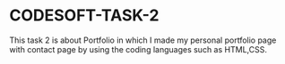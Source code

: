 # CODESOFT-TASK-2
This task 2 is about Portfolio in which I made my personal portfolio page with contact page by using the coding languages such as HTML,CSS.
